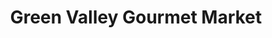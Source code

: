 ---
title: "Green Valley Gourmet Market"
url: /jamaica/green-valley-gourmet-market/
shop: convenience
---